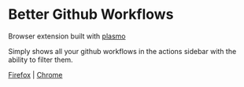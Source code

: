 # Better Github Workflows

Browser extension built with [plasmo](https://github.com/PlasmoHQ/plasmo)

Simply shows all your github workflows in the actions sidebar with the ability to filter them.

[Firefox](https://addons.mozilla.org/en-US/firefox/addon/better-github-workflows/) | [Chrome](https://chromewebstore.google.com/detail/better-github-workflows/odooblclenbpcfecjpfbngmhceaalkfo)

